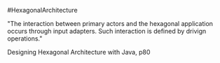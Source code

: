 #HexagonalArchitecture

"The interaction between primary actors and the hexagonal application occurs through input adapters. Such interaction is defined by drivign operations."

Designing Hexagonal Architecture with Java, p80